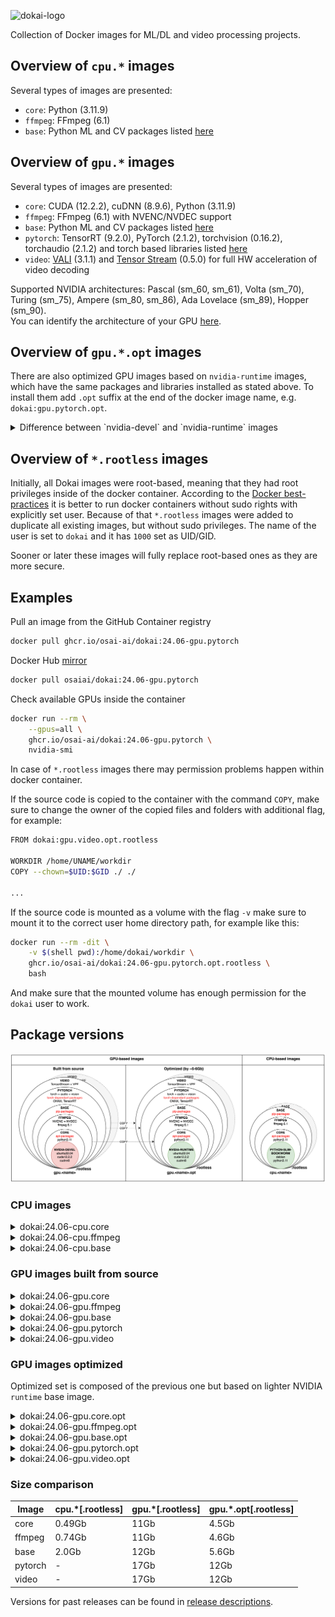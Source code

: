 ![dokai-logo](https://raw.githubusercontent.com/osai-ai/dokai/master/pics/dokai-logo.png)

Collection of Docker images for ML/DL and video processing projects.

## Overview of `cpu.*` images

Several types of images are presented:

* `core`: Python (3.11.9)
* `ffmpeg`: FFmpeg (6.1)
* `base`: Python ML and CV packages listed [here](requirements/pip/base.txt)

## Overview of `gpu.*` images

Several types of images are presented:

* `core`: CUDA (12.2.2), cuDNN (8.9.6), Python (3.11.9)
* `ffmpeg`: FFmpeg (6.1) with NVENC/NVDEC support
* `base`: Python ML and CV packages listed [here](requirements/pip/base.txt)
* `pytorch`: TensorRT (9.2.0), PyTorch (2.1.2), torchvision (0.16.2), torchaudio (2.1.2) and torch based libraries listed [here](requirements/pip/pytorch.txt)
* `video`: [VALI](https://github.com/RomanArzumanyan/VALI) (3.1.1) and [Tensor Stream](https://github.com/osai-ai/tensor-stream) (0.5.0) for full HW acceleration of video decoding 

Supported NVIDIA architectures: Pascal (sm_60, sm_61), Volta (sm_70), Turing (sm_75), Ampere (sm_80, sm_86), Ada Lovelace (sm_89), Hopper (sm_90).  
You can identify the architecture of your GPU [here](https://arnon.dk/matching-sm-architectures-arch-and-gencode-for-various-nvidia-cards/).

## Overview of `gpu.*.opt` images

There are also optimized GPU images based on `nvidia-runtime` images, which have the same packages and libraries installed as stated above.
To install them add `.opt` suffix at the end of the docker image name, e.g. `dokai:gpu.pytorch.opt`.

<details><summary>Difference between `nvidia-devel` and `nvidia-runtime` images</summary>
<p>
Nvidia's CUDA images come in three flavors and are available through the NVIDIA public hub repository.

* **base**: starting from CUDA 9.0, contains the bare minimum (libcudart) to deploy a pre-built CUDA application. Use this image if you want to select which CUDA packages you want to install manually.
* **runtime**: extends the base image by adding all the shared libraries from the CUDA toolkit. Use this image if you have a pre-built application using multiple CUDA libraries.
* **devel**: extends the runtime image by adding the compiler toolchain, the debugging tools, the headers, and the static libraries. Use this image to compile a CUDA application from sources.

![img.png](pics/nvidia.png)

**Runtime** and **devel** are the ones that are mostly used and the differences between them are the image sizes (~3Gb), presence of compilers, and debugging tools.
</p>
</details>

## Overview of `*.rootless` images

Initially, all Dokai images were root-based, meaning that they had root privileges inside of the docker container.
According to the [Docker best-practices](https://docs.docker.com/build/building/best-practices/#user)
it is better to run docker containers without sudo rights with explicitly set user. Because of that 
`*.rootless` images were added to duplicate all existing images, but without sudo privileges.
The name of the user is set to `dokai` and it has `1000` set as UID/GID.

Sooner or later these images will fully replace root-based ones as they are more secure.

## Examples

Pull an image from the GitHub Container registry
```bash
docker pull ghcr.io/osai-ai/dokai:24.06-gpu.pytorch
```

Docker Hub [mirror](https://hub.docker.com/r/osaiai/dokai/tags)
```bash
docker pull osaiai/dokai:24.06-gpu.pytorch
```

Check available GPUs inside the container
```bash
docker run --rm \
    --gpus=all \
    ghcr.io/osai-ai/dokai:24.06-gpu.pytorch \
    nvidia-smi
```

In case of `*.rootless` images there may permission problems happen within docker container.

If the source code is copied to the container with the command `COPY`, make sure to change the owner
of the copied files and folders with additional flag, for example:

```bash
FROM dokai:gpu.video.opt.rootless

WORKDIR /home/UNAME/workdir
COPY --chown=$UID:$GID ./ ./

...
```

If the source code is mounted as a volume with the flag `-v` make sure to mount it to the correct 
user home directory path, for example like this:

```bash
docker run --rm -dit \
	-v $(shell pwd):/home/dokai/workdir \
	ghcr.io/osai-ai/dokai:24.06-gpu.pytorch.opt.rootless \
	bash
```

And make sure that the mounted volume has enough permission for the `dokai` user to work. 

## Package versions

![img.png](pics/comparison.png)

### CPU images

<details><summary>dokai:24.06-cpu.core</summary>
<p>

[ghcr.io/osai-ai/dokai:24.06-cpu.core](https://github.com/osai-ai/dokai/pkgs/container/dokai)

Image based on `python:3.11.9-slim-bookworm` which includes:

- Debian Bookworm Operational System;
- Python 3.11.9;
- etc..

On top of that packages are installed, here's a brief description and purpose of each:

**Utilities:**
- **nano, vim, tmux** are text editors and terminal multiplexers used for editing files and managing terminal sessions.
- **unzip** is a utility used to decompress ZIP archives, commonly used for extracting files from compressed archives.
- **git** is a distributed version control system used for tracking changes in source code during software development.
- **wget, curl** are command-line tools used for downloading files from the internet, commonly used in scripts and automation tasks.
- **htop** is interactive system monitoring tool used for displaying system resource usage.
- **sysstat** collects and reports system performance statistics, including CPU, memory, and disk usage.

</p>
</details>

<details><summary>dokai:24.06-cpu.ffmpeg</summary>
<p>

[ghcr.io/osai-ai/dokai:24.06-cpu.ffmpeg](https://github.com/osai-ai/dokai/pkgs/container/dokai)

Image based on `dokai:24.06-cpu.core`:

Additionally, installed:

- FFmpeg (n6.1)

</p>
</details>

<details><summary>dokai:24.06-cpu.base</summary>
<p>

[ghcr.io/osai-ai/dokai:24.06-cpu.base](https://github.com/osai-ai/dokai/pkgs/container/dokai)

Image based on `dokai:24.06-cpu.ffmpeg`:

Additionally, installed:

- Python ML and CV packages: [requirements.txt](requirements/pip/base.txt)

</p>
</details>

### GPU images built from source

<details><summary>dokai:24.06-gpu.core</summary>
<p>

[ghcr.io/osai-ai/dokai:24.06-gpu.core](https://github.com/osai-ai/dokai/pkgs/container/dokai)

Image based on `nvidia/cuda:12.2.2-cudnn8-devel-ubuntu22.04` which includes:

- Ubuntu 22.04 Operational System;
- CUDA (12.2.2);
- cuDNN (8.9.6);
- NVCC;
- etc..

On top of that packages are installed, here's a brief description and purpose of each:

**Python (3.11.9):**
- **python3.11** is a programming language used for scripting and software development.
- **python3.11-dev** contains header files and development tools for building Python extensions.
- **python3.11-distutils** contains utilities for distributing and installing Python packages.
- **python3.11-tk** contains Tkinter, a GUI toolkit for Python.

**Builders, configurators and compilers:**
- **build-essential** package contains essential tools required for building software on Ubuntu, including compilers (gcc, g++, etc.) and build-related tools.
- **Yasm and nasm** are assemblers used for compiling assembly language code into machine-readable format, commonly used in building software.
- **Ninja** is a small build system that is fast and efficient, used as an alternative to GNU Make in some projects.
- **cmake** is a cross-platform build system generator used to control the software compilation process using simple platform-independent configuration files.
- **pkgconf** is a package configuration system used to help locate and configure libraries needed for building software.
- **gfortran** is a GNU Fortran compiler used for compiling Fortran code.
- **autoconf and libtool** are tools for generating configure scripts and managing software builds on various platforms.

**Utilities:**
- **nano, vim, tmux** are text editors and terminal multiplexers used for editing files and managing terminal sessions.
- **unzip** is a utility used to decompress ZIP archives, commonly used for extracting files from compressed archives.
- **git** is a distributed version control system used for tracking changes in source code during software development.
- **wget, curl** are command-line tools used for downloading files from the internet, commonly used in scripts and automation tasks.
- **htop and nvtop** are interactive system monitoring tools used for displaying system resource usage.
- **sysstat** collects and reports system performance statistics, including CPU, memory, and disk usage.

**Libraries:**
- **libsm6, libxext6, libxrender1, libgl1-mesa-glx** libraries for X Window System used for rendering graphics and managing graphical applications.
- **libtcmalloc-minimal4** is a memory allocation library, providing optimized memory management functions.
- **libx264-dev** is a library for encoding H.264 video streams.
- **libsndfile1** is a library for reading and writing audio files.
- **libssl-dev** is a development package for OpenSSL, providing cryptographic functions.
- **libpng-dev and libjpeg-dev** are development libraries for handling PNG and JPEG image formats, respectively.
- **libmp3lame-dev** is a development library for encoding and decoding MP3 audio files.
- **liblapack-dev** is a library for numerical linear algebra functions.
- **libopenblas-dev** is an optimized BLAS (Basic Linear Algebra Subprograms) library.

</p>
</details>

<details><summary>dokai:24.06-gpu.ffmpeg</summary>
<p>

[ghcr.io/osai-ai/dokai:24.06-gpu.ffmpeg](https://github.com/osai-ai/dokai/pkgs/container/dokai)

Image based on `dokai:24.06-gpu.core`:

Additionally, installed:

- FFmpeg (n6.1)
- nv-codec-headers (n12.1.14.0)

</p>
</details>

<details><summary>dokai:24.06-gpu.base</summary>
<p>

[ghcr.io/osai-ai/dokai:24.06-gpu.base](https://github.com/osai-ai/dokai/pkgs/container/dokai)

Image based on `dokai:24.06-gpu.ffmpeg`:

Additionally, installed:

- Python ML and CV packages: [requirements.txt](requirements/pip/base.txt)

</p>
</details>

<details><summary>dokai:24.06-gpu.pytorch</summary>
<p>

[ghcr.io/osai-ai/dokai:24.06-gpu.pytorch](https://github.com/osai-ai/dokai/pkgs/container/dokai)

Image based on `dokai:24.06-gpu.base`.

Additionally, installed:

- TensorRT (9.2.0)
- MAGMA (2.7.1)
- Pytorch-related packages: [requirements.txt](requirements/pip/pytorch.txt)

</p>
</details>

<details><summary>dokai:24.06-gpu.video</summary>
<p>

[ghcr.io/osai-ai/dokai:24.06-gpu.video](https://github.com/osai-ai/dokai/pkgs/container/dokai)

Image based on `dokai:24.06-gpu.pytorch`.

Additionally, installed:

- VideoProcessingFramework==2.0.0 (source, v2.0.0)  
- tensor-stream==0.5.0 (source, 0.5.0)

</p>
</details>

### GPU images optimized

Optimized set is composed of the previous one but based on lighter NVIDIA `runtime` base image.  

<details><summary>dokai:24.06-gpu.core.opt</summary>
<p>

[ghcr.io/osai-ai/dokai:24.06-gpu.core.opt](https://github.com/osai-ai/dokai/pkgs/container/dokai)

Image based on `nvidia/cuda:12.2.2-cudnn8-runtime-ubuntu22.04` and includes the same
additionally installed packages as `dokai:24.06-gpu.core`.

</p>
</details>


<details><summary>dokai:24.06-gpu.ffmpeg.opt</summary>
<p>

[ghcr.io/osai-ai/dokai:24.06-gpu.ffmpeg.opt](https://github.com/osai-ai/dokai/pkgs/container/dokai)

Image based on `dokai:24.06-gpu.core.opt` and includes the same
additionally installed packages as `dokai:24.06-gpu.ffmpeg`.

</p>
</details>


<details><summary>dokai:24.06-gpu.base.opt</summary>
<p>

[ghcr.io/osai-ai/dokai:24.06-gpu.base.opt](https://github.com/osai-ai/dokai/pkgs/container/dokai)

Image based on `dokai:24.06-gpu.ffmpeg.opt`  and includes the same
additionally installed packages as `dokai:24.06-gpu.base`.

</p>
</details>


<details><summary>dokai:24.06-gpu.pytorch.opt</summary>
<p>

[ghcr.io/osai-ai/dokai:24.06-gpu.pytorch.opt](https://github.com/osai-ai/dokai/pkgs/container/dokai)

Image based on `dokai:24.06-gpu.base.opt`  and includes the same
additionally installed packages as `dokai:24.06-gpu.pytorch`.

</p>
</details>


<details><summary>dokai:24.06-gpu.video.opt</summary>
<p>

[ghcr.io/osai-ai/dokai:24.06-gpu.video.opt](https://github.com/osai-ai/dokai/pkgs/container/dokai)

Image based on `dokai:24.06-gpu.pytorch.opt`  and includes the same
additionally installed packages as `dokai:24.06-gpu.video`.

</p>
</details>

### Size comparison

| Image   | cpu.*\[.rootless\] | gpu.*\[.rootless\] | gpu.*.opt\[.rootless\] |
|---------|--------------------|--------------------|------------------------|
| core    | 0.49Gb             | 11Gb               | 4.5Gb                  |
| ffmpeg  | 0.74Gb             | 11Gb               | 4.6Gb                  |
| base    | 2.0Gb              | 12Gb               | 5.6Gb                  |
| pytorch | -                  | 17Gb               | 12Gb                   |
| video   | -                  | 17Gb               | 12Gb                   |

Versions for past releases can be found in [release descriptions](https://github.com/osai-ai/dokai/releases).
